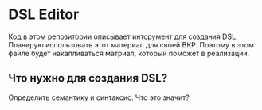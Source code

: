 # DSL Editor
Код в этом репозитории описывает интсрумент для создания DSL.
Планирую использовать этот материал для своей ВКР. Поэтому в этом файле будет накапливаться матриал, который поможет в реализации.

## Что нужно для создания DSL?
Определить семантику и синтаксис. Что это значит?
